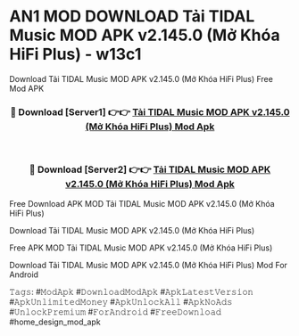 # AN1 MOD DOWNLOAD Tải TIDAL Music MOD APK v2.145.0 (Mở Khóa HiFi Plus) - w13c1
Download Tải TIDAL Music MOD APK v2.145.0 (Mở Khóa HiFi Plus) Free Mod APK

<div align="center">
<h3>🔴 Download [Server1] 👉👉 <a href="https://apk-comot.site?title=Tải_TIDAL_Music_MOD_APK_v2.145.0_(Mở_Khóa_HiFi_Plus)">Tải TIDAL Music MOD APK v2.145.0 (Mở Khóa HiFi Plus) Mod Apk</a></h3><br>

<h3>🔴 Download [Server2] 👉👉 <a href="https://apk-comot.site?title=Tải_TIDAL_Music_MOD_APK_v2.145.0_(Mở_Khóa_HiFi_Plus)">Tải TIDAL Music MOD APK v2.145.0 (Mở Khóa HiFi Plus) Mod Apk</a></h3>
</div>


Free Download APK MOD Tải TIDAL Music MOD APK v2.145.0 (Mở Khóa HiFi Plus)

Download Tải TIDAL Music MOD APK v2.145.0 (Mở Khóa HiFi Plus) 

Free APK MOD Tải TIDAL Music MOD APK v2.145.0 (Mở Khóa HiFi Plus) 

Download Tải TIDAL Music MOD APK v2.145.0 (Mở Khóa HiFi Plus) Mod For Android

𝚃𝚊𝚐𝚜: #𝙼𝚘𝚍𝙰𝚙𝚔 #𝙳𝚘𝚠𝚗𝚕𝚘𝚊𝚍𝙼𝚘𝚍𝙰𝚙𝚔 #𝙰𝚙𝚔𝙻𝚊𝚝𝚎𝚜𝚝𝚅𝚎𝚛𝚜𝚒𝚘𝚗 #𝙰𝚙𝚔𝚄𝚗𝚕𝚒𝚖𝚒𝚝𝚎𝚍𝙼𝚘𝚗𝚎𝚢 #𝙰𝚙𝚔𝚄𝚗𝚕𝚘𝚌𝚔𝙰𝚕𝚕 #𝙰𝚙𝚔𝙽𝚘𝙰𝚍𝚜 #𝚄𝚗𝚕𝚘𝚌𝚔𝙿𝚛𝚎𝚖𝚒𝚞𝚖 #𝙵𝚘𝚛𝙰𝚗𝚍𝚛𝚘𝚒𝚍 #𝙵𝚛𝚎𝚎𝙳𝚘𝚠𝚗𝚕𝚘𝚊𝚍 #home_design_mod_apk
